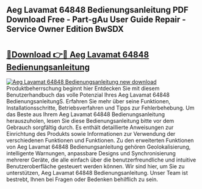 ## Aeg Lavamat 64848 Bedienungsanleitung PDF Download Free - Part-gAu User Guide Repair - Service Owner Edition BwSDX

# <h2><a href="http://df2lnq.blite.top/?on=Aeg+Lavamat+64848+Bedienungsanleitung">🔗Download 👉🔴 Aeg Lavamat 64848 Bedienungsanleitung</a></h2>

[![Aeg Lavamat 64848 Bedienungsanleitung new download](https://i.imgur.com/lujVjoI.png)](http://df2lnq.blite.top/?on=Aeg+Lavamat+64848+Bedienungsanleitung)
Produktbeherrschung beginnt hier Entdecken Sie mit diesem Benutzerhandbuch das volle Potenzial Ihres Aeg Lavamat 64848 BedienungsanleitungS. Erfahren Sie mehr über seine Funktionen, Installationsschritte, Betriebsverfahren und Tipps zur Fehlerbehebung. Um das Beste aus Ihrem Aeg Lavamat 64848 Bedienungsanleitung herauszuholen, lesen Sie diese Bedienungsanleitung bitte vor dem Gebrauch sorgfältig durch. Es enthält detaillierte Anweisungen zur Einrichtung des Produkts sowie Informationen zur Verwendung der verschiedenen Funktionen und Funktionen. Zu den erweiterten Funktionen von Aeg Lavamat 64848 Bedienungsanleitung gehören Geolokalisierung, intelligente Warnungen, anpassbare Designs und Synchronisierung mehrerer Geräte, die alle einfach über die benutzerfreundliche und intuitive Benutzeroberfläche gesteuert werden können. Wir sind hier, um Sie zu unterstützen, Aeg Lavamat 64848 Bedienungsanleitung. Unser Team ist bestrebt, Ihnen bei Fragen oder Bedenken behilflich zu sein.
